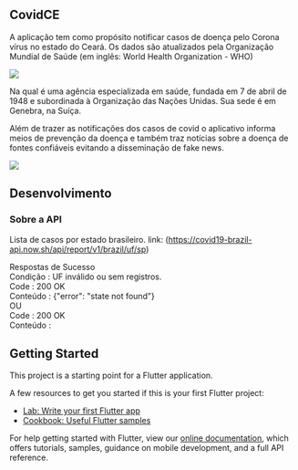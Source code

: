 ## CovidCE

A aplicação tem como propósito notificar casos de doença pelo Corona vírus no estado do Ceará. Os dados são atualizados pela Organização Mundial de Saúde (em inglês: World Health Organization - WHO)

![](https://logo-logos.com/wp-content/uploads/2016/12/World_Health_Organization_logo.png)

Na qual é uma agência especializada em saúde, fundada em 7 de abril de 1948 e subordinada à Organização das Nações Unidas. Sua sede é em Genebra, na Suíça.

Além de trazer as notificações dos casos de covid o aplicativo informa meios de prevenção da doença e também traz notícias sobre a doença de fontes confiáveis evitando a disseminação de fake news.

![](https://pbs.twimg.com/media/E0UJ7buX0AI4MnR?format=jpg&name=medium)



## Desenvolvimento

### Sobre a API

Lista de casos por estado brasileiro.
link: (https://covid19-brazil-api.now.sh/api/report/v1/brazil/uf/sp)

Respostas de Sucesso<br />
Condição : UF inválido ou sem registros.<br />
Code : 200 OK<br />
Conteúdo : {"error": "state not found"}<br />
OU<br />
Code : 200 OK<br />
Conteúdo :<br />


## Getting Started

This project is a starting point for a Flutter application.

A few resources to get you started if this is your first Flutter project:

- [Lab: Write your first Flutter app](https://flutter.dev/docs/get-started/codelab)
- [Cookbook: Useful Flutter samples](https://flutter.dev/docs/cookbook)

For help getting started with Flutter, view our
[online documentation](https://flutter.dev/docs), which offers tutorials,
samples, guidance on mobile development, and a full API reference.
